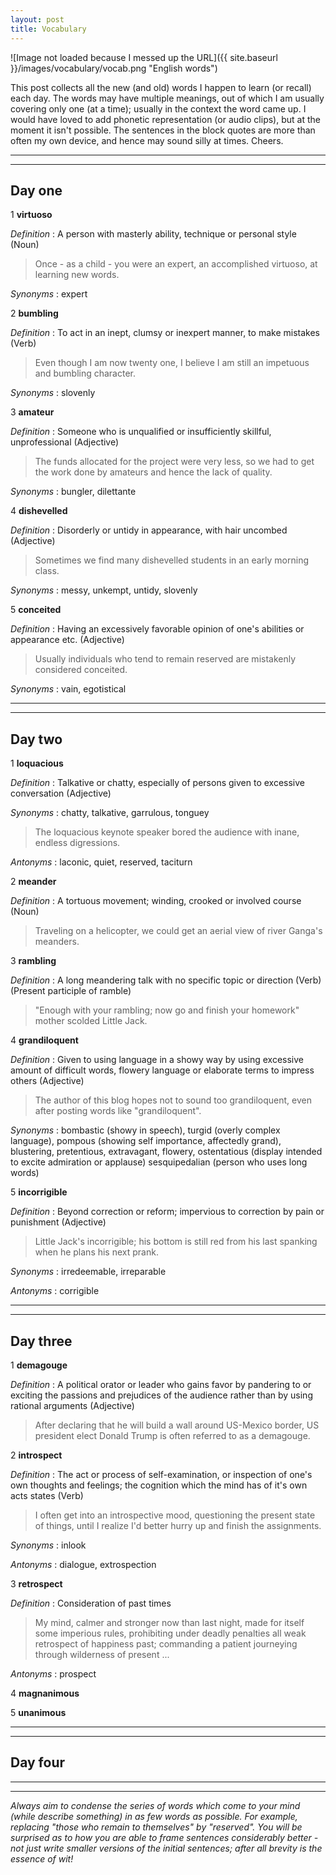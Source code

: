 ```yaml
---
layout: post
title: Vocabulary
---
```


![Image not loaded because I messed up the URL]({{ site.baseurl }}/images/vocabulary/vocab.png "English words")

This post collects all the new (and old) words I happen to learn (or recall) each day. The words may have multiple meanings, out of which I am usually covering only one (at a time); usually in the context the word came up. I would have loved to add phonetic representation (or audio clips), but at the moment it isn't possible. The sentences in the block quotes are more than often my own device, and hence may sound silly at times. Cheers.

----
****

## Day one

1 **virtuoso**

_Definition_ : A person with masterly ability, technique or personal style (Noun)

> Once - as a child - you were an expert, an accomplished virtuoso, at learning new words.

_Synonyms_ : expert

2 **bumbling**

_Definition_ : To act in an inept, clumsy or inexpert manner, to make mistakes (Verb)

> Even though I am now twenty one, I believe I am still an impetuous and bumbling character.

_Synonyms_ : slovenly

3 **amateur**

_Definition_ : Someone who is unqualified or insufficiently skillful, unprofessional (Adjective)

> The funds allocated for the project were very less, so we had to get the work done by amateurs and hence the lack of quality.

_Synonyms_ : bungler, dilettante

4 **dishevelled**

_Definition_ : Disorderly or untidy in appearance, with hair uncombed (Adjective)

> Sometimes we find many dishevelled students in an early morning class.

_Synonyms_ : messy, unkempt, untidy, slovenly

5 **conceited**

_Definition_ : Having an excessively favorable opinion of one's abilities or appearance etc. (Adjective)

> Usually individuals who tend to remain reserved are mistakenly considered conceited.

_Synonyms_ : vain, egotistical

----
****

## Day two

1 **loquacious**

_Definition_ : Talkative or chatty, especially of persons given to excessive conversation (Adjective)

_Synonyms_ : chatty, talkative, garrulous, tonguey

> The loquacious keynote speaker bored the audience with inane, endless digressions.

_Antonyms_ : laconic, quiet, reserved, taciturn

2 **meander**

_Definition_ : A tortuous movement; winding, crooked or involved course (Noun)

> Traveling on a helicopter, we could get an aerial view of river Ganga's meanders.

3 **rambling**

_Definition_ : A long meandering talk with no specific topic or direction (Verb) (Present participle of ramble)

> "Enough with your rambling; now go and finish your homework" mother scolded Little Jack.

4 **grandiloquent**

_Definition_ : Given to using language in a showy way by using excessive amount of difficult words, flowery language or elaborate terms to impress others (Adjective)

> The author of this blog hopes not to sound too grandiloquent, even after posting words like "grandiloquent".

_Synonyms_ : bombastic (showy in speech), turgid (overly complex language), pompous (showing self importance, affectedly grand), blustering, pretentious, extravagant, flowery, ostentatious (display intended to excite admiration or applause) sesquipedalian (person who uses long words)

5 **incorrigible**

_Definition_ : Beyond correction or reform; impervious to correction by pain or punishment (Adjective)

> Little Jack's incorrigible; his bottom is still red from his last spanking when he plans his next prank.

_Synonyms_ : irredeemable, irreparable

_Antonyms_ : corrigible

----
****

## Day three

1 **demagouge**

_Definition_ : A political orator or leader who gains favor by pandering to or exciting the passions and prejudices of the audience rather than by using rational arguments (Adjective)

> After declaring that he will build a wall around US-Mexico border, US president elect Donald Trump is often referred to as a demagouge.

2 **introspect**

_Definition_ : The act or process of self-examination, or inspection of one's own thoughts and feelings; the cognition which the mind has of it's own acts states (Verb)

> I often get into an introspective mood, questioning the present state of things, until I realize I'd better hurry up and finish the assignments.

_Synonyms_ : inlook

_Antonyms_ : dialogue, extrospection

3 **retrospect**

_Definition_ : Consideration of past times

> My mind, calmer and stronger now than last night, made for itself some imperious rules, prohibiting under deadly penalties all weak retrospect of happiness past; commanding a patient journeying through wilderness of present ...

_Antonyms_ : prospect

4 **magnanimous**

5 **unanimous**

----
****

## Day four

----
****

_Always aim to condense the series of words which come to your mind (while describe something) in as few words as possible. For example, replacing "those who remain to themselves" by "reserved". You will be surprised as to how you are able to frame sentences considerably better - not just write smaller versions of the initial sentences; after all brevity is the essence of wit!_
